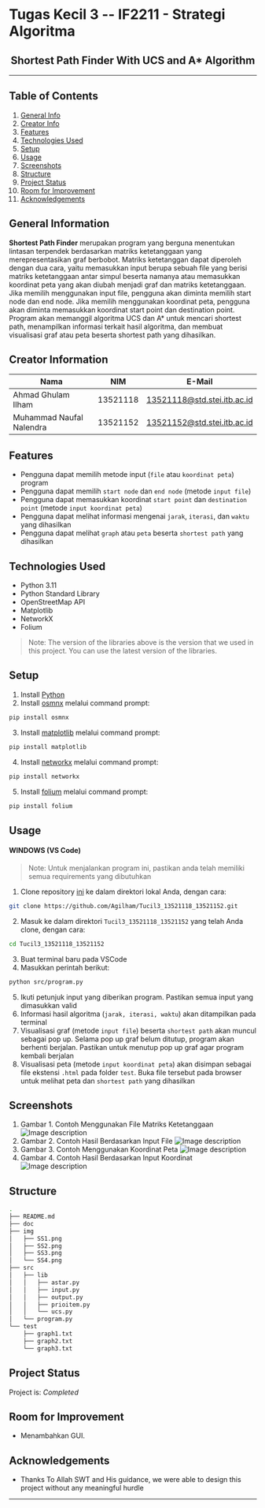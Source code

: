 # Tugas Kecil 3 -- IF2211 - Strategi Algoritma
<h2 align="center">
  Shortest Path Finder With UCS and A* Algorithm <br/>
</h2>
<hr>

## Table of Contents
1. [General Info](#general-information)
2. [Creator Info](#creator-information)
3. [Features](#features)
4. [Technologies Used](#technologies-used)
5. [Setup](#setup)
6. [Usage](#usage)
7. [Screenshots](#screenshots)
7. [Structure](#structure)
8. [Project Status](#project-status)
9. [Room for Improvement](#room-for-improvement)
10. [Acknowledgements](#acknowledgements)

<a name="general-information"></a>

## General Information
**Shortest Path Finder** merupakan program yang berguna menentukan lintasan terpendek berdasarkan matriks ketetanggaan yang merepresentasikan graf berbobot. Matriks ketetanggan dapat diperoleh dengan dua cara, yaitu memasukkan input berupa sebuah file yang berisi matriks ketetanggaan antar simpul beserta namanya atau memasukkan koordinat peta yang akan diubah menjadi graf dan matriks ketetanggaan. Jika memilih menggunakan input file, pengguna akan diminta memilih start node dan end node. Jika memilih menggunakan koordinat peta, pengguna akan diminta memasukkan koordinat start point dan destination point. Program akan memanggil algoritma UCS dan A* untuk mencari shortest path, menampilkan informasi terkait hasil algoritma, dan membuat visualisasi graf atau peta beserta shortest path yang dihasilkan.

<a name="creator-information"></a>

## Creator Information

| Nama                        | NIM      | E-Mail                      |
| --------------------------- | -------- | --------------------------- |
| Ahmad Ghulam Ilham          | 13521118 | 13521118@std.stei.itb.ac.id |
| Muhammad Naufal Nalendra    | 13521152 | 13521152@std.stei.itb.ac.id |

<a name="features"></a>

## Features
- Pengguna dapat memilih metode input (`file` atau `koordinat peta`) program
- Pengguna dapat memilih `start node` dan `end node`  (metode `input file`)
- Pengguna dapat memasukkan koordinat `start point` dan `destination point` (metode `input koordinat peta`)
- Pengguna dapat melihat informasi mengenai `jarak`, `iterasi`, dan `waktu` yang dihasilkan
- Pengguna dapat melihat `graph` atau `peta` beserta `shortest path` yang dihasilkan

<a name="technologies-used"></a>

## Technologies Used
- Python 3.11
- Python Standard Library
- OpenStreetMap API
- Matplotlib
- NetworkX
- Folium
> Note: The version of the libraries above is the version that we used in this project. You can use the latest version of the libraries.

<a name="setup"></a>

## Setup
1. Install [Python](https://www.python.org/downloads/)
2. Install [osmnx](https://pypi.org/project/osmnx/) melalui command prompt:
```bash
pip install osmnx
```
3. Install [matplotlib](https://pypi.org/project/matplotlib/) melalui command prompt:
```bash
pip install matplotlib
```
4. Install [networkx](https://pypi.org/project/networkx/) melalui command prompt:
```bash
pip install networkx
```
5. Install [folium](https://pypi.org/project/folium/) melalui command prompt:
```bash
pip install folium
```

<a name="usage"></a>

## Usage

#### WINDOWS (VS Code)
> Note: Untuk menjalankan program ini, pastikan anda telah memiliki semua requirements yang dibutuhkan
1. Clone repository [ini](https://github.com/Agilham/Tucil3_13521118_13521152.git) ke dalam direktori lokal Anda, dengan cara:
```bash
git clone https://github.com/Agilham/Tucil3_13521118_13521152.git
```
2. Masuk ke dalam direktori `Tucil3_13521118_13521152` yang telah Anda clone, dengan cara:
```bash
cd Tucil3_13521118_13521152
```
3. Buat terminal baru pada VSCode
4. Masukkan perintah berikut:
```bash
python src/program.py
```
5. Ikuti petunjuk input yang diberikan program. Pastikan semua input yang dimasukkan valid
6. Informasi hasil algoritma (`jarak, iterasi, waktu`) akan ditampilkan pada terminal
7. Visualisasi graf (metode `input file`) beserta `shortest path` akan muncul sebagai pop up. Selama pop up graf belum ditutup, program akan berhenti berjalan. Pastikan untuk menutup pop up graf agar program kembali berjalan
8. Visualisasi peta (metode `input koordinat peta`) akan disimpan sebagai file ekstensi `.html` pada folder `test`. Buka file tersebut pada browser untuk melihat peta dan `shortest path` yang dihasilkan 

<a name="screenshots"></a>

## Screenshots
1. Gambar 1. Contoh Menggunakan File Matriks Ketetanggaan
  ![Image description](/img/SS1.png)
2. Gambar 2. Contoh Hasil Berdasarkan Input File
  ![Image description](/img/SS2.png)
3. Gambar 3. Contoh Menggunakan Koordinat Peta
  ![Image description](/img/SS3.png)
4. Gambar 4. Contoh Hasil Berdasarkan Input Koordinat
  ![Image description](/img/SS4.png)

<a name="structure"></a>

## Structure
```bash
.
├── README.md
├── doc
├── img
│   ├── SS1.png
│   ├── SS2.png
│   ├── SS3.png
│   └── SS4.png
├── src
│   ├── lib
│   │   ├── astar.py
│   │   ├── input.py
│   │   ├── output.py
│   │   ├── prioitem.py
│   │   └── ucs.py
│   └── program.py
└── test
    ├── graph1.txt
    ├── graph2.txt
    └── graph3.txt
```

<a name="project-status">

## Project Status
Project is: _Completed_

<a name="room-for-improvement">

## Room for Improvement
- Menambahkan GUI.

<a name="acknowledgements">

## Acknowledgements
- Thanks To Allah SWT and His guidance, we were able to design this project without any meaningful hurdle

<hr>
